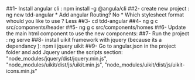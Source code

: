##1- Install angular cli : npm install -g @angula/cli
##2- create new project : ng new tdd-angular
        * Add angular Routing? No
        * Which stylesheet format whould you like to use ? Less
##3- cd tdd-angular
##4- ng g c src/components/header
##5- ng g c src/components/homes
##6- Update the main html component to use the new components:
        <app-header></app-header>
        <app-homes></app-homes>
##7- Run the project : ng serve
##8- install uikit framework with jquery (because its a dependancy ): npm i jquery uikit
##9- Go to angular.json in the project folder and add Jquery under the scripts section:
            "node_modules/jquery/dist/jquery.min.js",
            "node_modules/uikit/dist/js/uikit.min.js",
            "node_modules/uikit/dist/js/uikit-icons.min.js"
